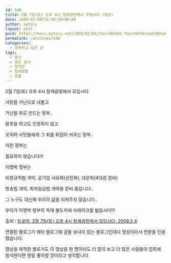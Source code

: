```yaml
---
id: 140
title: 2월 7일(토) 오후 4시 청계광장에서 모입시다 (영상)
date: 2009-02-04T14:49:50+00:00
author: mytory
layout: post
guid: https://marx.mytory.net/2009/02/04/2%ec%9b%94-7%ec%9d%bc%ed%86%a0-%ec%98%a4%ed%9b%84-4%ec%8b%9c-%ec%b2%ad%ea%b3%84%ea%b4%91%ec%9e%a5%ec%97%90%ec%84%9c-%eb%aa%a8%ec%9e%85%ec%8b%9c%eb%8b%a4-%ec%98%81%ec%83%81/
permalink: /archives/140
categories:
  - 추천하고 싶은 글
tags:
  - 용산
  - 용산 참사
  - 철거민
  - 청계광장
  - 촛불
---
```

2월 7일(토) 오후 4시 청계광장에서 모입시다 

서민을 가난으로 내몰고 
  
가난을 죄로 만드는 정부.. 

잘못을 하고도 인정하지 않고 
  
오히려 서민들에게 그 죄를 뒤집어 씌우는 정부.. 

이런 정부는 
  
필요하지 않습니다!!! 

이명박 정부는 
  
비정규직법 개악, 공기업 사유화(선진화), 대운하(4대강 정비) 
  
방송법 개악, 최저임금법 개악을 준비 중입니다.. 

그 누구도 대신해 우리의 삶을 지켜주지 않습니다.. 
  
우리가 이명박 정부의 독재 불도저에 브레이크를 밟읍시다!!!

<p class="rep">
  출처 : <A HREF="http://blog.naver.com/trozky/150042026356"  target="_blank">트로마, 2월 7일(토) 오후 4시 청계광장에서 모입시다, 2009.2.4</A>
</p>

<div class="gray-textbox">
  <p>
    연결된 블로그가 메타 블로그에 글을 보내지 않는 블로그인데다 영상이라서 전문을 인용했습니다.
  </p>
  
  <p>
    영상을 제작한 블로거도 이 영상을 한 명이라도 더 많이 보고 더 많은 사람들이 집회에 참석한다면 정말 좋아할 것이라고 생각합니다.
  </p>
</div>